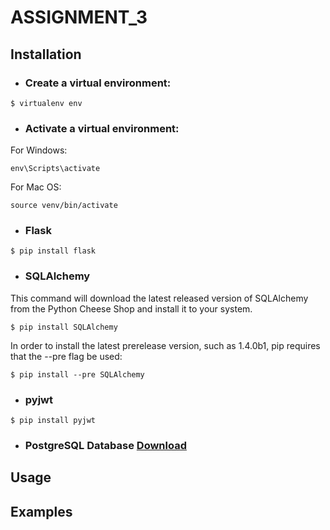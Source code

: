 # ASSIGNMENT_3

## Installation

* ### Create a virtual environment:
```
$ virtualenv env
```
* ### Activate a virtual environment:
For Windows:
```
env\Scripts\activate
```

For Mac OS:
```
source venv/bin/activate
```

* ### Flask
```
$ pip install flask
```

* ### SQLAlchemy
This command will download the latest released version of SQLAlchemy from the Python Cheese Shop and install it to your system.
```
$ pip install SQLAlchemy
```

In order to install the latest prerelease version, such as 1.4.0b1, pip requires that the --pre flag be used:
```
$ pip install --pre SQLAlchemy
```

* ### pyjwt
```
$ pip install pyjwt
```
* ### PostgreSQL Database [Download](https://www.enterprisedb.com/downloads/postgres-postgresql-downloads)

## Usage


## Examples
